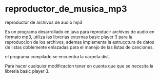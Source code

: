 # reproductor_de_musica_mp3
reproductor de archivos de audio mp3

Es un programa desarrollado en java para reproducir archivos de audio en formato mp3, 
utiliza las librerias externas basic player 3 para la reproduccion de los archivos,
ademas implementa la estrucctura de datos de listas doblemente enlazadas para el manejo
de las listas de canciones.

el programa compilado se encuentra la carpeta dist.

Para hacer cualquier modificacion tener en cuenta que que se necesita la libreria 
basic player 3.
